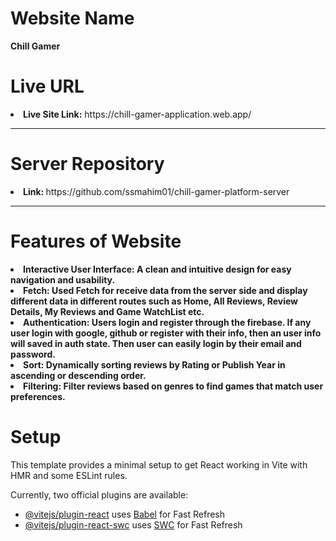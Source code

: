 # Website Name

<b>Chill Gamer</b>

# Live URL

<li><b>Live Site Link:</b> https://chill-gamer-application.web.app/</li>
<hr>

# Server Repository

<li><b>Link: </b>https://github.com/ssmahim01/chill-gamer-platform-server</li>

<hr>

# Features of Website

<li><b>Interactive User Interface: A clean and intuitive design for easy navigation and usability.</b></li>

<li><b>Fetch: Used Fetch for receive data from the server side and display different data in different routes such as Home, All Reviews, Review Details, My Reviews and Game WatchList etc.</b></li>

<li><b>Authentication: Users login and register through the firebase. If any user login with google, github or register with their info, then an user info will saved in auth state. Then user can easily login by their email and password.</b></li>

<li><b>Sort: Dynamically sorting reviews by Rating or Publish Year in ascending or descending order.</b></li>

<li><b>Filtering: Filter reviews based on genres to find games that match user preferences.</b></li>

# Setup

This template provides a minimal setup to get React working in Vite with HMR and some ESLint rules.

Currently, two official plugins are available:

- [@vitejs/plugin-react](https://github.com/vitejs/vite-plugin-react/blob/main/packages/plugin-react/README.md) uses [Babel](https://babeljs.io/) for Fast Refresh
- [@vitejs/plugin-react-swc](https://github.com/vitejs/vite-plugin-react-swc) uses [SWC](https://swc.rs/) for Fast Refresh
